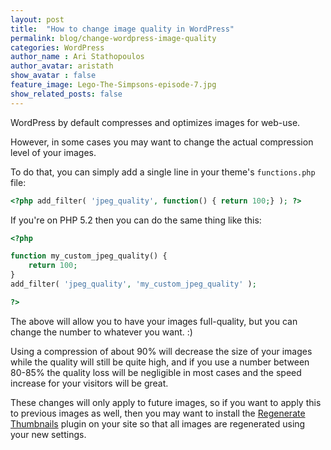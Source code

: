 ```yaml
---
layout: post
title:  "How to change image quality in WordPress"
permalink: blog/change-wordpress-image-quality
categories: WordPress
author_name : Ari Stathopoulos
author_avatar: aristath
show_avatar : false
feature_image: Lego-The-Simpsons-episode-7.jpg
show_related_posts: false
---
```


WordPress by default compresses and optimizes images for web-use.

However, in some cases you may want to change the actual compression level of your images.

To do that, you can simply add a single line in your theme's `functions.php` file:

```php
<?php add_filter( 'jpeg_quality', function() { return 100;} ); ?>
```

If you're on PHP 5.2 then you can do the same thing like this:

```php
<?php

function my_custom_jpeg_quality() {
    return 100;
}
add_filter( 'jpeg_quality', 'my_custom_jpeg_quality' );

?>
```

The above will allow you to have your images full-quality, but you can change the number to whatever you want. :)

Using a compression of about 90% will decrease the size of your images while the quality will still be quite high, and if you use a number between 80-85% the quality loss will be negligible in most cases and the speed increase for your visitors will be great.

These changes will only apply to future images, so if you want to apply this to previous images as well, then you may want to install the [Regenerate Thumbnails](https://wordpress.org/plugins/regenerate-thumbnails/) plugin on your site so that all images are regenerated using your new settings.

